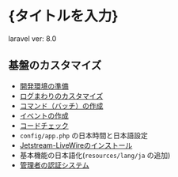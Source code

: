 # {タイトルを入力}

laravel ver: 8.0

## 基盤のカスタマイズ

- [開発環境の準備](doc/local.md)
- [ログまわりのカスタマイズ](doc/logger.md)
- [コマンド（バッチ）の作成](doc/command.md)
- [イベントの作成](doc/event.md)
- [コードチェック](doc/code.md)
- `config/app.php` の日本時間と日本語設定
- [Jetstream-LiveWireのインストール](https://readouble.com/jetstream/1.0/ja/installation.html)
- 基本機能の日本語化(`resources/lang/ja` の追加)
- [管理者の認証システム](doc/multiple-auth.md)
